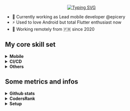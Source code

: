 <p align="center">
<a href="https://git.io/typing-svg"><img src="https://readme-typing-svg.demolab.com?font=Fira+Code&duration=4000&pause=500&color=2B96C5&center=true&width=435&lines=Hey+%F0%9F%91%8B%2C+I'm+Aurore;Mobile+developer;Remote+worker;Flutter+enthusiast" alt="Typing SVG" /></a>
</p>

- 🔭 Currently working as Lead mobile developer @epicery
- ⚡ Used to love Android but total Flutter enthusiast now
- 🧭 Working remotely from 🇫🇷 since 2020

## My core skill set
<details>
    <summary><strong>Mobile</strong></summary>
    <div class="row">
    <a href="https://dart.dev/" target="_blank" rel="noopener noreferrer"><img src="https://cdn.jsdelivr.net/gh/devicons/devicon/icons/dart/dart-original.svg" width="40" height="80" /></a>
    <a href="https://flutter.dev/" target="_blank" rel="noopener noreferrer"><img src="https://cdn.jsdelivr.net/gh/devicons/devicon/icons/flutter/flutter-original.svg" width="40" height="80" /></a>
    <a href="https://www.android.com/intl/en_in/" target="_blank" rel="noopener noreferrer"><img src="https://cdn.jsdelivr.net/gh/devicons/devicon/icons/android/android-plain.svg" width="40" height="80" /></a>
    <a href="https://kotlinlang.org/" target="_blank" rel="noopener noreferrer"><img src="https://cdn.jsdelivr.net/gh/devicons/devicon/icons/kotlin/kotlin-original.svg" width="40" height="80" /></a>
    <a href="https://docs.oracle.com/javase/7/docs/technotes/guides/language/" target="_blank" rel="noopener noreferrer"><img src="https://cdn.jsdelivr.net/gh/devicons/devicon/icons/java/java-original.svg" width="40" height="80" /></a>
    <a href="https://developer.apple.com/swift/" target="_blank" rel="noopener noreferrer"><img src="https://cdn.jsdelivr.net/gh/devicons/devicon/icons/swift/swift-original.svg" width="40" height="80" /></a>
     </div>
</details>

<details>
    <summary><strong>CI/CD</strong></summary>
    <div class="row">
    <a href="https://codemagic.io" target="_blank" rel="noopener noreferrer"><img src="https://github.com/AuroreT/auroret/blob/main/assets/codemagic.svg" width="40" height="80" /></a>
    <a href="https://github.com/features/actions" target="_blank" rel="noopener noreferrer"><img src="https://github.com/AuroreT/auroret/blob/main/assets/gactions.svg" width="40" height="80" /></a>
    </div>
</details>

<details>
    <summary><strong>Others</strong></summary>
    <div class="row">
    <a href="https://firebase.google.com/" target="_blank" rel="noopener noreferrer"><img src="https://cdn.jsdelivr.net/gh/devicons/devicon/icons/firebase/firebase-plain.svg" width="40" height="80" /></a>
    <a href="https://git-scm.com/" target="_blank" rel="noopener noreferrer"><img src="https://cdn.jsdelivr.net/gh/devicons/devicon/icons/git/git-original.svg" width="40" height="80" /></a>
    <a href="https://www.figma.com/" target="_blank" rel="noopener noreferrer"><img src="https://cdn.jsdelivr.net/gh/devicons/devicon/icons/figma/figma-original.svg" width="40" height="80" /></a>
    </div>
</details>

## Some metrics and infos
<details>
    <summary><strong>Github stats</strong></summary>

[![GitHub Streak](https://github-readme-streak-stats.herokuapp.com/?user=auroret&theme=dark)](https://git.io/streak-stats)

![trophy](https://github-profile-trophy.vercel.app/?username=auroret&rank=S,SS,SSS,SECRET,AAA,AA,A&no-bg=true)
</details>

<details>
    <summary><strong>CodersRank</strong></summary>

<br/>

[CodersRank](https://profile.codersrank.io/user/auroret)
</details>

<details>
    <summary><strong>Setup</strong></summary>

- Laptop: MacBookPro (M1)
- Terminal: ZSH/OhMyZsh (Powerlevel9k)
- IDE: Android Studio - XCode
- Personal documentation: Typora
</details>
 
